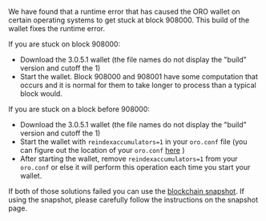 We have found that a runtime error that has caused the ORO wallet on certain operating systems to get stuck at block 908000. This build of the wallet fixes the runtime error.

If you are stuck on block 908000:
- Download the 3.0.5.1 wallet (the file names do not display the "build" version and cutoff the 1)
- Start the wallet. Block 908000 and 908001 have some computation that occurs and it is normal for them to take longer to process than a typical block would.

If you are stuck on a block before 908000:
- Download the 3.0.5.1 wallet (the file names do not display the "build" version and cutoff the 1)
- Start the wallet with `reindexaccumulators=1` in your `oro.conf` file (you can figure out the location of your `oro.conf` [here](https://oro.freshdesk.com/support/solutions/articles/30000004664-where-are-my-wallet-dat-blockchain-and-configuration-conf-files-located-) )
- After starting the wallet, remove `reindexaccumulators=1` from your `oro.conf` or else it will perform this operation each time you start your wallet.

If both of those solutions failed you can use the [blockchain snapshot](http://178.254.23.111/~pub/ORO/Daily-Snapshots-Html/ORO-Daily-Snapshots.html). If using the snapshot, please carefully follow the instructions on the snapshot page.